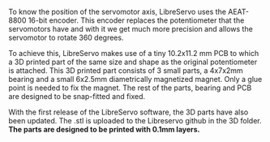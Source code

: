 To know the position of the servomotor axis, LibreServo uses the AEAT-8800 16-bit encoder. This encoder replaces the potentiometer that the servomotors have and with it we get much more precision and allows the servomotor to rotate 360 degrees.

To achieve this, LibreServo makes use of a tiny 10.2x11.2 mm PCB to which a 3D printed part of the same size and shape as the original potentiometer is attached. This 3D printed part consists of 3 small parts, a 4x7x2mm bearing and a small 6x2.5mm diametrically magnetized magnet. Only a glue point is needed to fix the magnet. The rest of the parts, bearing and PCB are designed to be snap-fitted and fixed.

With the first release of the LibreServo software, the 3D parts have also been updated. The .stl is uploaded to the Libreservo github in the 3D folder. <strong>The parts are designed to be printed with 0.1mm layers.</strong>
